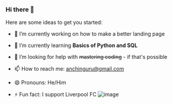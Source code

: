 ### Hi there 👋

<!--
**chinguru/chinguru** is a ✨ _special_ ✨ repository because its `README.md` (this file) appears on your GitHub profile. -->

Here are some ideas to get you started:

- 🔭 I’m currently working on how to make a better landing page 

- 🌱 I’m currently learning **Basics of Python and SQL**

- 🤔 I’m looking for help with ~~mastering coding~~ - if that's possible

- 📫 How to reach me: anchinguru@gmail.com

- 😄 Pronouns: He/Him

- ⚡ Fun fact: I support Liverpool FC ![image](https://github.com/chinguru/chinguru/assets/131594783/8c5de3d5-363a-437e-9d22-484a1b2a7ee1)
